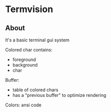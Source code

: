 # Termvision

## About

It's a basic terminal gui system

Colored char contains:
- foreground
- background
- char

Buffer:
- table of colored chars
- has a "previous buffer" to optimize rendering

Colors: ansi code

